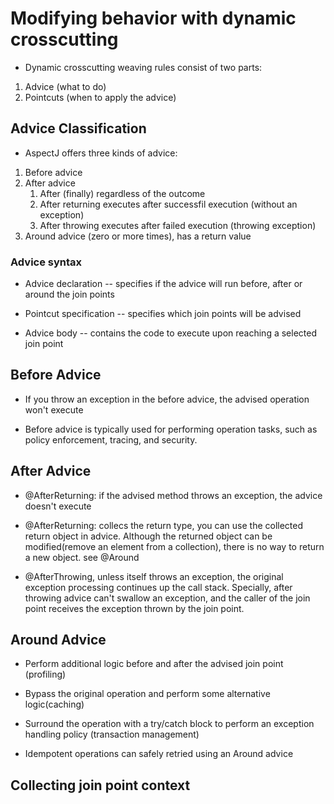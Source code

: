 # Modifying behavior with dynamic crosscutting
- Dynamic crosscutting weaving rules consist of two parts:

1. Advice (what to do)
2. Pointcuts (when to apply the advice)

## Advice Classification

- AspectJ offers three kinds of advice:

1. Before advice
2. After advice
   1. After (finally) regardless of the outcome
   2. After returning executes after successfil execution (without an exception)
   3. After throwing executes after failed execution (throwing exception)
3. Around advice (zero or more times), has a return value

### Advice syntax

- Advice declaration -- specifies if the advice will run before, after or around
  the join points

- Pointcut specification -- specifies which join points will be advised

- Advice body -- contains the code to execute upon reaching a selected join point

## Before Advice

- If you throw an exception in the before advice, the advised operation won't execute

- Before advice is typically used for performing operation tasks, such as policy
  enforcement, tracing, and security.

## After Advice

- @AfterReturning: if the advised method throws an exception, the advice doesn't execute

- @AfterReturning: collecs the return type, you can use the collected return
  object in advice. Although the returned object can be modified(remove an
  element from a collection), there is no way to return a new object. see @Around

- @AfterThrowing, unless itself throws an exception, the original exception
  processing continues up the call stack. Specially, after throwing advice can't
  swallow an exception, and the caller of the join point receives the exception
  thrown by the join point.


## Around Advice

- Perform additional logic before and after the advised join point (profiling)

- Bypass the original operation and perform some alternative logic(caching)

- Surround the operation with a try/catch block to perform an exception handling
  policy (transaction management)

- Idempotent operations can safely retried using an Around advice

## Collecting join point context
